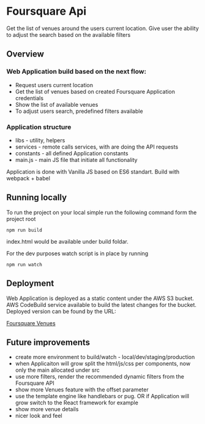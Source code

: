 # Foursquare Api

Get the list of venues around the users current location.
Give user the ability to adjust the search based on the available filters

## Overview

### Web Application build based on the next flow:
* Request users current location
* Get the list of venues based on created Foursquare Application credentials
* Show the list of available venues
* To adjust users search, predefined filters available

### Application structure
* libs - utility, helpers
* services - remote calls services, with are doing the API requests
* constants - all defined Application constants
* main.js - main JS file that initiate all functionality

Application is done with Vanilla JS based on ES6 standart.
Build with webpack + babel

## Running locally

To run the project on your local simple run the following command form the project root

```
npm run build
```

index.html would be available under build foldar.

For the dev purposes watch script is in place by running

```
npm run watch
```

## Deployment

Web Application is deployed as a static content under the AWS S3 bucket.
AWS CodeBuild service available to build the latest changes for the bucket.
Deployed version can be found by the URL:

[Foursquare Venues](https://s3-eu-west-1.amazonaws.com/foursquare-venues/index.html)

## Future improvements
* create more environment to build/watch - local/dev/staging/production
* when Applicaiton will grow split the html/js/css per components, now only the main allocated under src
* use more filters, render the recommended dynamic filters from the Foursquare API
* show more Venues feature with the offset parameter
* use the template engine like handlebars or pug. OR if Application will grow switch to the React framework for example
* show more venue details
* nicer look and feel